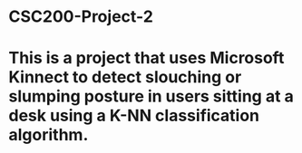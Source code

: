 # CSC200-Project-2
# This is a project that uses Microsoft Kinnect to detect slouching or slumping posture in users sitting at a desk using a K-NN classification algorithm.  
